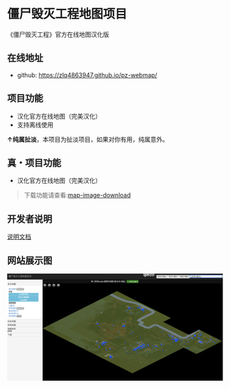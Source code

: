 
# 僵尸毁灭工程地图项目
  
《僵尸毁灭工程》官方在线地图汉化版
  
## 在线地址

- github: https://zlq4863947.github.io/pz-webmap/

## 项目功能

- 汉化官方在线地图（完美汉化）
- 支持离线使用

**↑纯属扯淡**，本项目为扯淡项目，如果对你有用，纯属意外。

## 真・项目功能

 - 汉化官方在线地图（完美汉化）
>下载功能请查看:[map-image-download](map-image-download/README.md)
  
## 开发者说明

[说明文档](DEV_README.md)

##  网站展示图

![](images/map.png)

